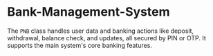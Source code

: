 # Bank-Management-System
The `PNB` class handles user data and banking actions like deposit, withdrawal, balance check, and updates, all secured by PIN or OTP. It supports the main system's core banking features.
